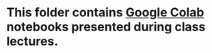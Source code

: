 # This folder contains [Google Colab](https://colab.research.google.com/) notebooks presented during class lectures.
